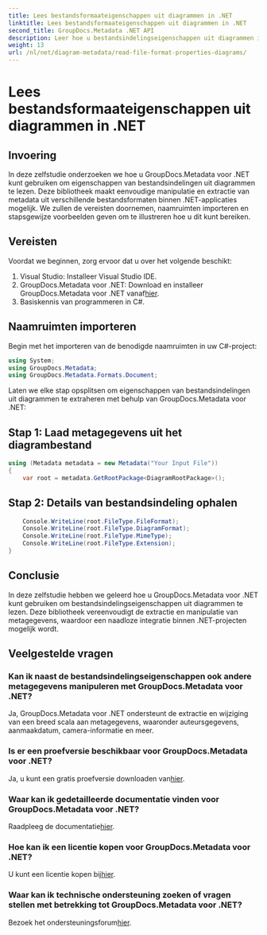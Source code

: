 ```yaml
---
title: Lees bestandsformaateigenschappen uit diagrammen in .NET
linktitle: Lees bestandsformaateigenschappen uit diagrammen in .NET
second_title: GroupDocs.Metadata .NET API
description: Leer hoe u bestandsindelingseigenschappen uit diagrammen in .NET kunt lezen met behulp van GroupDocs.Metadata. Extraheer moeiteloos gedetailleerde metadata.
weight: 13
url: /nl/net/diagram-metadata/read-file-format-properties-diagrams/
---
```


# Lees bestandsformaateigenschappen uit diagrammen in .NET

## Invoering
In deze zelfstudie onderzoeken we hoe u GroupDocs.Metadata voor .NET kunt gebruiken om eigenschappen van bestandsindelingen uit diagrammen te lezen. Deze bibliotheek maakt eenvoudige manipulatie en extractie van metadata uit verschillende bestandsformaten binnen .NET-applicaties mogelijk. We zullen de vereisten doornemen, naamruimten importeren en stapsgewijze voorbeelden geven om te illustreren hoe u dit kunt bereiken.

## Vereisten
Voordat we beginnen, zorg ervoor dat u over het volgende beschikt:
1. Visual Studio: Installeer Visual Studio IDE.
2.  GroupDocs.Metadata voor .NET: Download en installeer GroupDocs.Metadata voor .NET vanaf[hier](https://releases.groupdocs.com/metadata/net/).
3. Basiskennis van programmeren in C#.

## Naamruimten importeren
Begin met het importeren van de benodigde naamruimten in uw C#-project:
```csharp
using System;
using GroupDocs.Metadata;
using GroupDocs.Metadata.Formats.Document;
```

Laten we elke stap opsplitsen om eigenschappen van bestandsindelingen uit diagrammen te extraheren met behulp van GroupDocs.Metadata voor .NET:
## Stap 1: Laad metagegevens uit het diagrambestand
```csharp
using (Metadata metadata = new Metadata("Your Input File"))
{
    var root = metadata.GetRootPackage<DiagramRootPackage>();
```
## Stap 2: Details van bestandsindeling ophalen
```csharp
    Console.WriteLine(root.FileType.FileFormat);
    Console.WriteLine(root.FileType.DiagramFormat);
    Console.WriteLine(root.FileType.MimeType);
    Console.WriteLine(root.FileType.Extension);
}
```

## Conclusie
In deze zelfstudie hebben we geleerd hoe u GroupDocs.Metadata voor .NET kunt gebruiken om bestandsindelingseigenschappen uit diagrammen te lezen. Deze bibliotheek vereenvoudigt de extractie en manipulatie van metagegevens, waardoor een naadloze integratie binnen .NET-projecten mogelijk wordt.

## Veelgestelde vragen
### Kan ik naast de bestandsindelingseigenschappen ook andere metagegevens manipuleren met GroupDocs.Metadata voor .NET?
Ja, GroupDocs.Metadata voor .NET ondersteunt de extractie en wijziging van een breed scala aan metagegevens, waaronder auteursgegevens, aanmaakdatum, camera-informatie en meer.
### Is er een proefversie beschikbaar voor GroupDocs.Metadata voor .NET?
 Ja, u kunt een gratis proefversie downloaden van[hier](https://releases.groupdocs.com/).
### Waar kan ik gedetailleerde documentatie vinden voor GroupDocs.Metadata voor .NET?
 Raadpleeg de documentatie[hier](https://tutorials.groupdocs.com/metadata/net/).
### Hoe kan ik een licentie kopen voor GroupDocs.Metadata voor .NET?
 U kunt een licentie kopen bij[hier](https://purchase.groupdocs.com/buy).
### Waar kan ik technische ondersteuning zoeken of vragen stellen met betrekking tot GroupDocs.Metadata voor .NET?
 Bezoek het ondersteuningsforum[hier](https://forum.groupdocs.com/c/metadata/14).